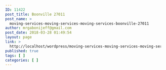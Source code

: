 ```yaml
---
ID: 11422
post_title: Boonville 27011
post_name: >
  moving-services-moving-services-moving-services-boonville-27011
author: mrgabonijeff@gmail.com
post_date: 2018-03-28 01:49:54
layout: page
link: >
  http://localhost/wordpress/moving-services-moving-services-moving-services-boonville-27011/
published: true
tags: [ ]
categories: [ ]
---
```

